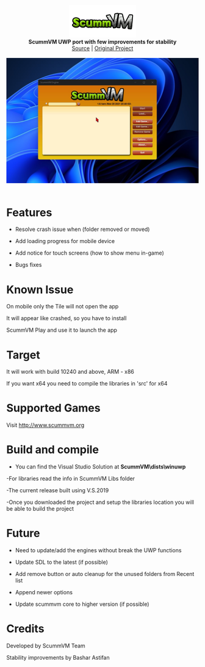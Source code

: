<p align="center">
  <img src="assets/logo.png" width="176"><br>
  <b>ScummVM UWP port with few improvements for stability</b><br>
  <a href="./src">Source</a> |
  <a href="https://github.com/Lybr4/scummvm">Original Project</a> 
  <br><br>
  <img src="assets/screen.jpg"><br><br>
</p>




# Features

- Resolve crash issue when (folder removed or moved)

- Add loading progress for mobile device

- Add notice for touch screens (how to show menu in-game)

- Bugs fixes


# Known Issue

On mobile only the Tile will not open the app

It will appear like crashed, so you have to install

ScummVM Play and use it to launch the app


# Target

It will work with build 10240 and above, ARM - x86

If you want x64 you need to compile the libraries in 'src' for x64


# Supported Games

Visit http://www.scummvm.org


# Build and compile

- You can find the Visual Studio Solution at <b>ScummVM\dists\winuwp</b>

-For libraries read the info in ScummVM Libs folder

-The current release built using V.S.2019

-Once you downloaded the project and setup the libraries location you will be able to build the project



# Future

- Need to update/add the engines without break the UWP functions

- Update SDL to the latest (if possible)

- Add remove button or auto cleanup for the unused folders from Recent list

- Append newer options

- Update scummvm core to higher version (if possible)


# Credits

Developed by ScummVM Team

Stability improvements by Bashar Astifan

